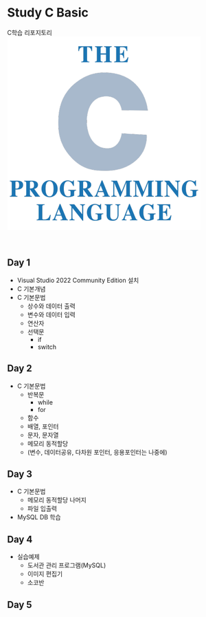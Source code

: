 # Study C Basic
C학습 리포지토리
![CLogo](https://raw.githubusercontent.com/hugoMGSung/StudyC-Kasan/main/images/C_logo.png)

<br/>

## Day 1
- Visual Studio 2022 Community Edition 설치
- C 기본개념
- C 기본문법
  - 상수와 데이터 출력
  - 변수와 데이터 입력
  - 연산자
  - 선택문
    - if
    - switch

## Day 2
- C 기본문법
  - 반복문
    - while
    - for
  - 함수
  - 배열, 포인터
  - 문자, 문자열
  - 메모리 동적할당
  - (변수, 데이터공유, 다차원 포인터, 응용포인터는 나중에)

## Day 3
- C 기본문법
  - 메모리 동적할당 나머지
  - 파일 입출력
- MySQL DB 학습

## Day 4
- 실습예제
  - 도서관 관리 프로그램(MySQL)
  - 이미지 편집기
  - 소코반

## Day 5

